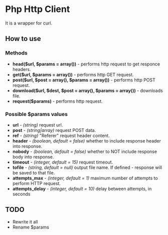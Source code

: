 # Php Http Client

It is a wrapper for curl.

## How to use

### Methods

* **head($url, $params = array())** - performs http request to get responce headers.
* **get($url, $params = array())** - performs http GET request.
* **post($url, $post = array(), $params = array())** - performs http POST request.
* **download($url, $dest, $post = array(), $params = array())** - downloads file.
* **request($params)** - performs http request.

### Possible $params values

* **url** - *(string)* request url.
* **post** - *(string|array)* request POST data.
* **ref** - *(string)* "Referer" request header content.
* **header** - *(boolean, default = false)* whether to include response header into response.
* **nobody** - *(boolean, default = false)* whether to NOT include response body into response.
* **timeout** - *(integer, default = 15)* request timeout.
* **tofile** - *(string, default = null)* output file name. If defined - response will be saved to that file.
* **attempts_max** - *(integer, default = 1)* maximum number of attempts to perform HTTP request.
* **attempts_delay** - *(integer, default = 10)* delay between attempts, in seconds


## TODO

* Rewrite it all
* Rename $params
